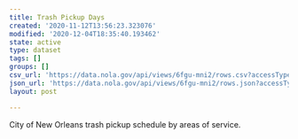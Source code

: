 ```yaml
---
title: Trash Pickup Days
created: '2020-11-12T13:56:23.323076'
modified: '2020-12-04T18:35:40.193462'
state: active
type: dataset
tags: []
groups: []
csv_url: 'https://data.nola.gov/api/views/6fgu-mni2/rows.csv?accessType=DOWNLOAD'
json_url: 'https://data.nola.gov/api/views/6fgu-mni2/rows.json?accessType=DOWNLOAD'
layout: post

---
```

City of New Orleans trash pickup schedule by areas of service.
